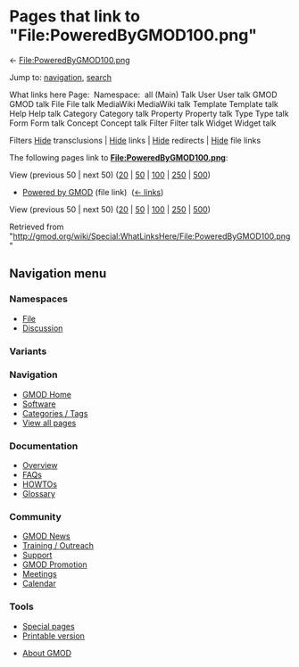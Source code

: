 <div id="mw-page-base" class="noprint">

</div>

<div id="mw-head-base" class="noprint">

</div>

<div id="content" class="mw-body" role="main">

<span id="top"></span>

<div id="mw-js-message" style="display:none;">

</div>



# <span dir="auto">Pages that link to "File:PoweredByGMOD100.png"</span>

<div id="bodyContent">

<div id="contentSub">

←
[File:PoweredByGMOD100.png](/wiki/File:PoweredByGMOD100.png "File:PoweredByGMOD100.png")

</div>

<div id="jump-to-nav" class="mw-jump">

Jump to: [navigation](#mw-navigation), [search](#p-search)

</div>

<div id="mw-content-text">

What links here Page:  Namespace:  all (Main) Talk User User talk GMOD
GMOD talk File File talk MediaWiki MediaWiki talk Template Template talk
Help Help talk Category Category talk Property Property talk Type Type
talk Form Form talk Concept Concept talk Filter Filter talk Widget
Widget talk

Filters
[Hide](/mediawiki/index.php?title=Special:WhatLinksHere/File:PoweredByGMOD100.png&hidetrans=1 "Special:WhatLinksHere/File:PoweredByGMOD100.png")
transclusions \|
[Hide](/mediawiki/index.php?title=Special:WhatLinksHere/File:PoweredByGMOD100.png&hidelinks=1 "Special:WhatLinksHere/File:PoweredByGMOD100.png")
links \|
[Hide](/mediawiki/index.php?title=Special:WhatLinksHere/File:PoweredByGMOD100.png&hideredirs=1 "Special:WhatLinksHere/File:PoweredByGMOD100.png")
redirects \|
[Hide](/mediawiki/index.php?title=Special:WhatLinksHere/File:PoweredByGMOD100.png&hideimages=1 "Special:WhatLinksHere/File:PoweredByGMOD100.png")
file links

The following pages link to
**[File:PoweredByGMOD100.png](/wiki/File:PoweredByGMOD100.png "File:PoweredByGMOD100.png")**:

View (previous 50 \| next 50)
([20](/mediawiki/index.php?title=Special:WhatLinksHere/File:PoweredByGMOD100.png&limit=20 "Special:WhatLinksHere/File:PoweredByGMOD100.png")
\|
[50](/mediawiki/index.php?title=Special:WhatLinksHere/File:PoweredByGMOD100.png&limit=50 "Special:WhatLinksHere/File:PoweredByGMOD100.png")
\|
[100](/mediawiki/index.php?title=Special:WhatLinksHere/File:PoweredByGMOD100.png&limit=100 "Special:WhatLinksHere/File:PoweredByGMOD100.png")
\|
[250](/mediawiki/index.php?title=Special:WhatLinksHere/File:PoweredByGMOD100.png&limit=250 "Special:WhatLinksHere/File:PoweredByGMOD100.png")
\|
[500](/mediawiki/index.php?title=Special:WhatLinksHere/File:PoweredByGMOD100.png&limit=500 "Special:WhatLinksHere/File:PoweredByGMOD100.png"))

- [Powered by GMOD](/wiki/Powered_by_GMOD "Powered by GMOD") (file link)
  ‎ <span class="mw-whatlinkshere-tools">([←
  links](/mediawiki/index.php?title=Special:WhatLinksHere&target=Powered+by+GMOD "Special:WhatLinksHere"))</span>

View (previous 50 \| next 50)
([20](/mediawiki/index.php?title=Special:WhatLinksHere/File:PoweredByGMOD100.png&limit=20 "Special:WhatLinksHere/File:PoweredByGMOD100.png")
\|
[50](/mediawiki/index.php?title=Special:WhatLinksHere/File:PoweredByGMOD100.png&limit=50 "Special:WhatLinksHere/File:PoweredByGMOD100.png")
\|
[100](/mediawiki/index.php?title=Special:WhatLinksHere/File:PoweredByGMOD100.png&limit=100 "Special:WhatLinksHere/File:PoweredByGMOD100.png")
\|
[250](/mediawiki/index.php?title=Special:WhatLinksHere/File:PoweredByGMOD100.png&limit=250 "Special:WhatLinksHere/File:PoweredByGMOD100.png")
\|
[500](/mediawiki/index.php?title=Special:WhatLinksHere/File:PoweredByGMOD100.png&limit=500 "Special:WhatLinksHere/File:PoweredByGMOD100.png"))

</div>

<div class="printfooter">

Retrieved from
"<http://gmod.org/wiki/Special:WhatLinksHere/File:PoweredByGMOD100.png>"

</div>

<div id="catlinks" class="catlinks catlinks-allhidden">

</div>

<div class="visualClear">

</div>

</div>

</div>

<div id="mw-navigation">

## Navigation menu

<div id="mw-head">



<div id="left-navigation">

<div id="p-namespaces" class="vectorTabs" role="navigation"
aria-labelledby="p-namespaces-label">

### Namespaces

- <span id="ca-nstab-image"><a href="/wiki/File:PoweredByGMOD100.png" accesskey="c"
  title="View the file page [c]">File</a></span>
- <span id="ca-talk"><a
  href="/mediawiki/index.php?title=File_talk:PoweredByGMOD100.png&amp;action=edit&amp;redlink=1"
  accesskey="t"
  title="Discussion about the content page [t]">Discussion</a></span>

</div>

<div id="p-variants" class="vectorMenu emptyPortlet" role="navigation"
aria-labelledby="p-variants-label">

### 

### Variants[](#)

<div class="menu">

</div>

</div>

</div>

<div id="right-navigation">





</div>



</div>

</div>

</div>

<div id="mw-panel">

<div id="p-logo" role="banner">

<a href="/wiki/Main_Page"
style="background-image: url(http://gmod.org/images/GMOD-cogs.png);"
title="Visit the main page"></a>

</div>

<div id="p-Navigation" class="portal" role="navigation"
aria-labelledby="p-Navigation-label">

### Navigation

<div class="body">

- <span id="n-GMOD-Home">[GMOD Home](/wiki/Main_Page)</span>
- <span id="n-Software">[Software](/wiki/GMOD_Components)</span>
- <span id="n-Categories-.2F-Tags">[Categories /
  Tags](/wiki/Categories)</span>
- <span id="n-View-all-pages">[View all
  pages](/wiki/Special:AllPages)</span>

</div>

</div>

<div id="p-Documentation" class="portal" role="navigation"
aria-labelledby="p-Documentation-label">

### Documentation

<div class="body">

- <span id="n-Overview">[Overview](/wiki/Overview)</span>
- <span id="n-FAQs">[FAQs](/wiki/Category:FAQ)</span>
- <span id="n-HOWTOs">[HOWTOs](/wiki/Category:HOWTO)</span>
- <span id="n-Glossary">[Glossary](/wiki/Glossary)</span>

</div>

</div>

<div id="p-Community" class="portal" role="navigation"
aria-labelledby="p-Community-label">

### Community

<div class="body">

- <span id="n-GMOD-News">[GMOD News](/wiki/GMOD_News)</span>
- <span id="n-Training-.2F-Outreach">[Training /
  Outreach](/wiki/Training_and_Outreach)</span>
- <span id="n-Support">[Support](/wiki/Support)</span>
- <span id="n-GMOD-Promotion">[GMOD
  Promotion](/wiki/GMOD_Promotion)</span>
- <span id="n-Meetings">[Meetings](/wiki/Meetings)</span>
- <span id="n-Calendar">[Calendar](/wiki/Calendar)</span>

</div>

</div>

<div id="p-tb" class="portal" role="navigation"
aria-labelledby="p-tb-label">

### Tools

<div class="body">

- <span id="t-specialpages"><a href="/wiki/Special:SpecialPages" accesskey="q"
  title="A list of all special pages [q]">Special pages</a></span>
- <span id="t-print"><a
  href="/mediawiki/index.php?title=Special:WhatLinksHere/File:PoweredByGMOD100.png&amp;printable=yes"
  rel="alternate" accesskey="p"
  title="Printable version of this page [p]">Printable version</a></span>

</div>

</div>

</div>

</div>

<div id="footer" role="contentinfo">

- <span id="footer-places-about">[About
  GMOD](/wiki/GMOD:About "GMOD:About")</span>

<!-- -->






</div>
